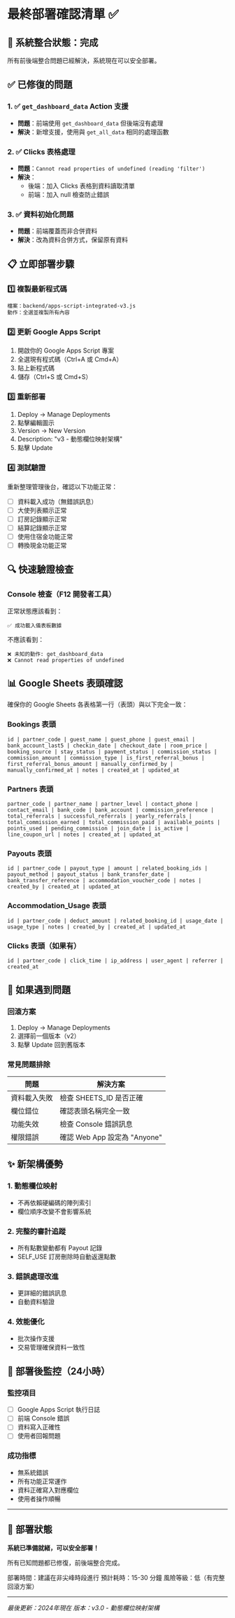 # 最終部署確認清單 ✅

## 🎯 系統整合狀態：完成

所有前後端整合問題已經解決，系統現在可以安全部署。

## ✅ 已修復的問題

### 1. ✅ `get_dashboard_data` Action 支援
- **問題**：前端使用 `get_dashboard_data` 但後端沒有處理
- **解決**：新增支援，使用與 `get_all_data` 相同的處理函數

### 2. ✅ Clicks 表格處理
- **問題**：`Cannot read properties of undefined (reading 'filter')`
- **解決**：
  - 後端：加入 Clicks 表格到資料讀取清單
  - 前端：加入 null 檢查防止錯誤

### 3. ✅ 資料初始化問題
- **問題**：前端覆蓋而非合併資料
- **解決**：改為資料合併方式，保留原有資料

## 📋 立即部署步驟

### 1️⃣ 複製最新程式碼
```bash
檔案：backend/apps-script-integrated-v3.js
動作：全選並複製所有內容
```

### 2️⃣ 更新 Google Apps Script
1. 開啟你的 Google Apps Script 專案
2. 全選現有程式碼（Ctrl+A 或 Cmd+A）
3. 貼上新程式碼
4. 儲存（Ctrl+S 或 Cmd+S）

### 3️⃣ 重新部署
1. Deploy → Manage Deployments
2. 點擊編輯圖示
3. Version → New Version
4. Description: "v3 - 動態欄位映射架構"
5. 點擊 Update

### 4️⃣ 測試驗證
重新整理管理後台，確認以下功能正常：
- [ ] 資料載入成功（無錯誤訊息）
- [ ] 大使列表顯示正常
- [ ] 訂房記錄顯示正常
- [ ] 結算記錄顯示正常
- [ ] 使用住宿金功能正常
- [ ] 轉換現金功能正常

## 🔍 快速驗證檢查

### Console 檢查（F12 開發者工具）
正常狀態應該看到：
```
✅ 成功載入儀表板數據
```

不應該看到：
```
❌ 未知的動作: get_dashboard_data
❌ Cannot read properties of undefined
```

## 📊 Google Sheets 表頭確認

確保你的 Google Sheets 各表格第一行（表頭）與以下完全一致：

### Bookings 表頭
```
id | partner_code | guest_name | guest_phone | guest_email | bank_account_last5 | checkin_date | checkout_date | room_price | booking_source | stay_status | payment_status | commission_status | commission_amount | commission_type | is_first_referral_bonus | first_referral_bonus_amount | manually_confirmed_by | manually_confirmed_at | notes | created_at | updated_at
```

### Partners 表頭
```
partner_code | partner_name | partner_level | contact_phone | contact_email | bank_code | bank_account | commission_preference | total_referrals | successful_referrals | yearly_referrals | total_commission_earned | total_commission_paid | available_points | points_used | pending_commission | join_date | is_active | line_coupon_url | notes | created_at | updated_at
```

### Payouts 表頭
```
id | partner_code | payout_type | amount | related_booking_ids | payout_method | payout_status | bank_transfer_date | bank_transfer_reference | accommodation_voucher_code | notes | created_by | created_at | updated_at
```

### Accommodation_Usage 表頭
```
id | partner_code | deduct_amount | related_booking_id | usage_date | usage_type | notes | created_by | created_at | updated_at
```

### Clicks 表頭（如果有）
```
id | partner_code | click_time | ip_address | user_agent | referrer | created_at
```

## 🚨 如果遇到問題

### 回滾方案
1. Deploy → Manage Deployments
2. 選擇前一個版本（v2）
3. 點擊 Update 回到舊版本

### 常見問題排除
| 問題 | 解決方案 |
|------|---------|
| 資料載入失敗 | 檢查 SHEETS_ID 是否正確 |
| 欄位錯位 | 確認表頭名稱完全一致 |
| 功能失效 | 檢查 Console 錯誤訊息 |
| 權限錯誤 | 確認 Web App 設定為 "Anyone" |

## ✨ 新架構優勢

### 1. 動態欄位映射
- 不再依賴硬編碼的陣列索引
- 欄位順序改變不會影響系統

### 2. 完整的審計追蹤
- 所有點數變動都有 Payout 記錄
- SELF_USE 訂房刪除時自動返還點數

### 3. 錯誤處理改進
- 更詳細的錯誤訊息
- 自動資料驗證

### 4. 效能優化
- 批次操作支援
- 交易管理確保資料一致性

## 📝 部署後監控（24小時）

### 監控項目
- [ ] Google Apps Script 執行日誌
- [ ] 前端 Console 錯誤
- [ ] 資料寫入正確性
- [ ] 使用者回報問題

### 成功指標
- 無系統錯誤
- 所有功能正常運作
- 資料正確寫入對應欄位
- 使用者操作順暢

---

## 🎉 部署狀態

**系統已準備就緒，可以安全部署！**

所有已知問題都已修復，前後端整合完成。

部署時間：建議在非尖峰時段進行
預計耗時：15-30 分鐘
風險等級：低（有完整回滾方案）

---

*最後更新：2024年現在*
*版本：v3.0 - 動態欄位映射架構*